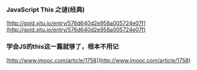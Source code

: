 

### JavaScript This 之谜(经典)

[http://gold.xitu.io/entry/576d640d2e958a005724e07f](http://gold.xitu.io/entry/576d640d2e958a005724e07f)

### 学会JS的this这一篇就够了，根本不用记

[http://www.imooc.com/article/1758](http://www.imooc.com/article/1758)